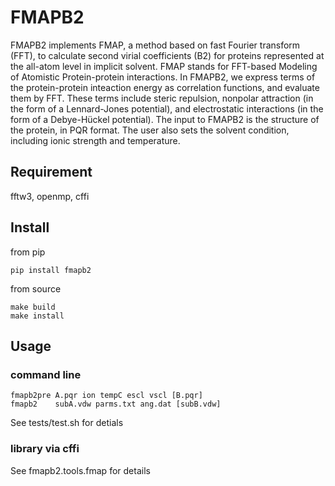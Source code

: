 # FMAPB2

FMAPB2 implements FMAP, a method based on fast Fourier transform (FFT), to calculate second virial coefficients (B2) for proteins represented at the all-atom level in implicit solvent. FMAP stands for FFT-based Modeling of Atomistic Protein-protein interactions. In FMAPB2, we express terms of the protein-protein inteaction energy as correlation functions, and evaluate them by FFT. These terms include steric repulsion, nonpolar attraction (in the form of a Lennard-Jones potential), and electrostatic interactions (in the form of a Debye-Hückel potential).
The input to FMAPB2 is the structure of the protein, in PQR format. The user also sets the solvent condition, including ionic strength and temperature.

## Requirement
fftw3, openmp, cffi

## Install
from pip

    pip install fmapb2

from source

    make build
    make install

## Usage
### command line

    fmapb2pre A.pqr ion tempC escl vscl [B.pqr]
    fmapb2    subA.vdw parms.txt ang.dat [subB.vdw]

See tests/test.sh for detials

### library via cffi
See fmapb2.tools.fmap for details